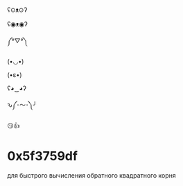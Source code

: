 ʕ⊙ᴥ⊙ʔ

ʕ◉ᴥ◉ʔ

༼°▽°༽

(•◡•)

(•ε•)

ʕ◕‿◕ʔ

ԅ༼･〜･༽╯

😏👍


# 0x5f3759df
для быстрого вычисления обратного квадратного корня
